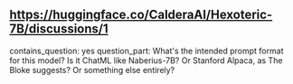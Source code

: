 ## https://huggingface.co/CalderaAI/Hexoteric-7B/discussions/1

contains_question: yes
question_part: What's the intended prompt format for this model?
Is it ChatML like Naberius-7B?
Or Stanford Alpaca, as The Bloke suggests?
Or something else entirely?